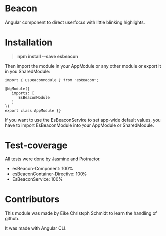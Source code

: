 # Beacon

Angular component to direct userfocus with little blinking highlights.


# Installation
> **npm install --save esbeacon**

Then import the module in your AppModule or any other module or export it in you SharedModule:

```
import { EsBeaconModule } from "esbeacon";

@NgModule({
   imports: [
      EsBeaconModule   
   ]
})
export class AppModule {}
```

If you want to use the EsBeaconService to set app-wide default values, you have to import EsBeaconModule into your AppModule or SharedModule.


# Test-coverage

All tests were done by Jasmine and Protractor.

* esBeacon-Component: 100%
* esBeaconContainer-Directive: 100%
* EsBeaconService: 100%


# Contributors

This module was made by Eike Christoph Schmidt to learn the handling of github.

It was made with Angular CLI.
